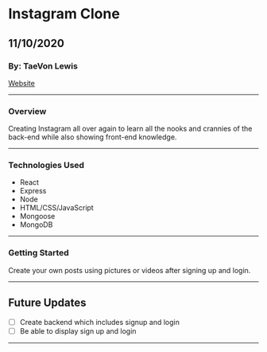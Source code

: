 # Instagram Clone

## 11/10/2020

### By: TaeVon Lewis

[Website](https://github.com/lewist13)

---

### Overview

Creating Instagram all over again to learn all the nooks and crannies of the back-end while also showing front-end knowledge.

---

### Technologies Used

- React
- Express
- Node
- HTML/CSS/JavaScript
- Mongoose
- MongoDB

---

### Getting Started

Create your own posts using pictures or videos after signing up and login.

---

## Future Updates

- [ ] Create backend which includes signup and login
- [ ] Be able to display sign up and login

---
